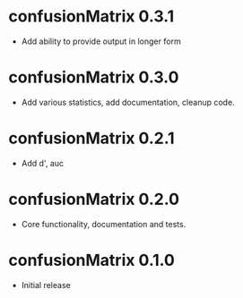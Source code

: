 # confusionMatrix 0.3.1

* Add ability to provide output in longer form 

# confusionMatrix 0.3.0

* Add various statistics, add documentation, cleanup code.

# confusionMatrix 0.2.1

* Add d', auc

# confusionMatrix 0.2.0

* Core functionality, documentation and tests.

# confusionMatrix 0.1.0

* Initial release
